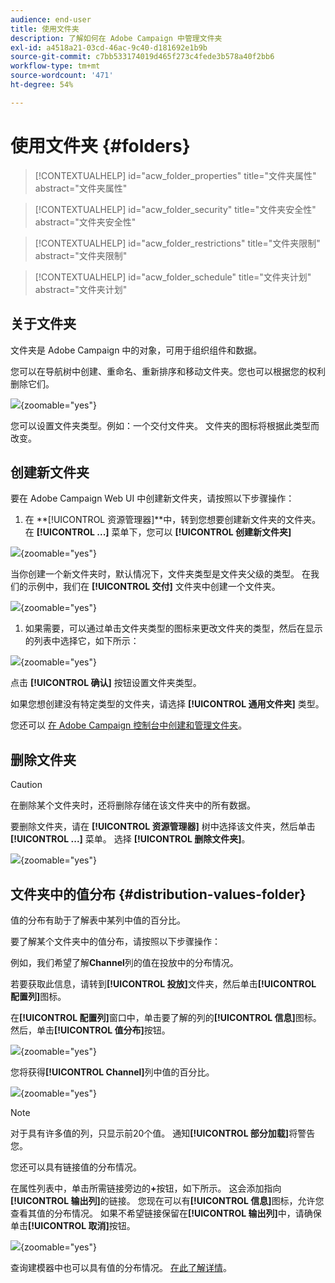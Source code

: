 ```yaml
---
audience: end-user
title: 使用文件夹
description: 了解如何在 Adobe Campaign 中管理文件夹
exl-id: a4518a21-03cd-46ac-9c40-d181692e1b9b
source-git-commit: c7bb533174019d465f273c4fede3b578a40f2bb6
workflow-type: tm+mt
source-wordcount: '471'
ht-degree: 54%

---
```


# 使用文件夹 {#folders}

>[!CONTEXTUALHELP]
>id="acw_folder_properties"
>title="文件夹属性"
>abstract="文件夹属性"

>[!CONTEXTUALHELP]
>id="acw_folder_security"
>title="文件夹安全性"
>abstract="文件夹安全性"

>[!CONTEXTUALHELP]
>id="acw_folder_restrictions"
>title="文件夹限制"
>abstract="文件夹限制"

>[!CONTEXTUALHELP]
>id="acw_folder_schedule"
>title="文件夹计划"
>abstract="文件夹计划"

## 关于文件夹

文件夹是 Adobe Campaign 中的对象，可用于组织组件和数据。

您可以在导航树中创建、重命名、重新排序和移动文件夹。您也可以根据您的权利删除它们。

![](assets/folders.png){zoomable="yes"}

您可以设置文件夹类型。例如：一个交付文件夹。
文件夹的图标将根据此类型而改变。

## 创建新文件夹

要在 Adobe Campaign Web UI 中创建新文件夹，请按照以下步骤操作：

1. 在 **[!UICONTROL 资源管理器]**中，转到您想要创建新文件夹的文件夹。
在 **[!UICONTROL ...]** 菜单下，您可以 **[!UICONTROL 创建新文件夹]**

![](assets/folder_create.png){zoomable="yes"}

当你创建一个新文件夹时，默认情况下，文件夹类型是文件夹父级的类型。
在我们的示例中，我们在 **[!UICONTROL 交付]** 文件夹中创建一个文件夹。

![](assets/folder_new.png){zoomable="yes"}

1. 如果需要，可以通过单击文件夹类型的图标来更改文件夹的类型，然后在显示的列表中选择它，如下所示：

![](assets/folder_type.png){zoomable="yes"}

点击 **[!UICONTROL 确认]** 按钮设置文件夹类型。

如果您想创建没有特定类型的文件夹，请选择 **[!UICONTROL 通用文件夹]** 类型。

您还可以 [在 Adobe Campaign 控制台中创建和管理文件夹](https://experienceleague.adobe.com/zh-hans/docs/campaign/campaign-v8/config/configuration/folders-and-views)。

## 删除文件夹

>[!CAUTION]
>
>在删除某个文件夹时，还将删除存储在该文件夹中的所有数据。

要删除文件夹，请在 **[!UICONTROL 资源管理器]** 树中选择该文件夹，然后单击 **[!UICONTROL ...]** 菜单。
选择 **[!UICONTROL 删除文件夹]**。

![](assets/folder_delete.png){zoomable="yes"}

## 文件夹中的值分布 {#distribution-values-folder}

值的分布有助于了解表中某列中值的百分比。

要了解某个文件夹中的值分布，请按照以下步骤操作：

例如，我们希望了解&#x200B;**Channel**&#x200B;列的值在投放中的分布情况。

若要获取此信息，请转到&#x200B;**[!UICONTROL 投放]**&#x200B;文件夹，然后单击&#x200B;**[!UICONTROL 配置列]**&#x200B;图标。

在&#x200B;**[!UICONTROL 配置列]**&#x200B;窗口中，单击要了解的列的&#x200B;**[!UICONTROL 信息]**&#x200B;图标。 然后，单击&#x200B;**[!UICONTROL 值分布]**&#x200B;按钮。

![](assets/values_deliveries.png){zoomable="yes"}

您将获得&#x200B;**[!UICONTROL Channel]**&#x200B;列中值的百分比。

![](assets/values_percentage.png){zoomable="yes"}

>[!NOTE]
>
> 对于具有许多值的列，只显示前20个值。 通知&#x200B;**[!UICONTROL 部分加载]**&#x200B;将警告您。

您还可以具有链接值的分布情况。

在属性列表中，单击所需链接旁边的&#x200B;**+**&#x200B;按钮，如下所示。 这会添加指向&#x200B;**[!UICONTROL 输出列]**&#x200B;的链接。 您现在可以有&#x200B;**[!UICONTROL 信息]**&#x200B;图标，允许您查看其值的分布情况。 如果不希望链接保留在&#x200B;**[!UICONTROL 输出列]**&#x200B;中，请确保单击&#x200B;**[!UICONTROL 取消]**&#x200B;按钮。

![](assets/values_link.png){zoomable="yes"}

查询建模器中也可以具有值的分布情况。 [在此了解详情](../query/build-query.md#distribution-of-values-in-a-query)。
